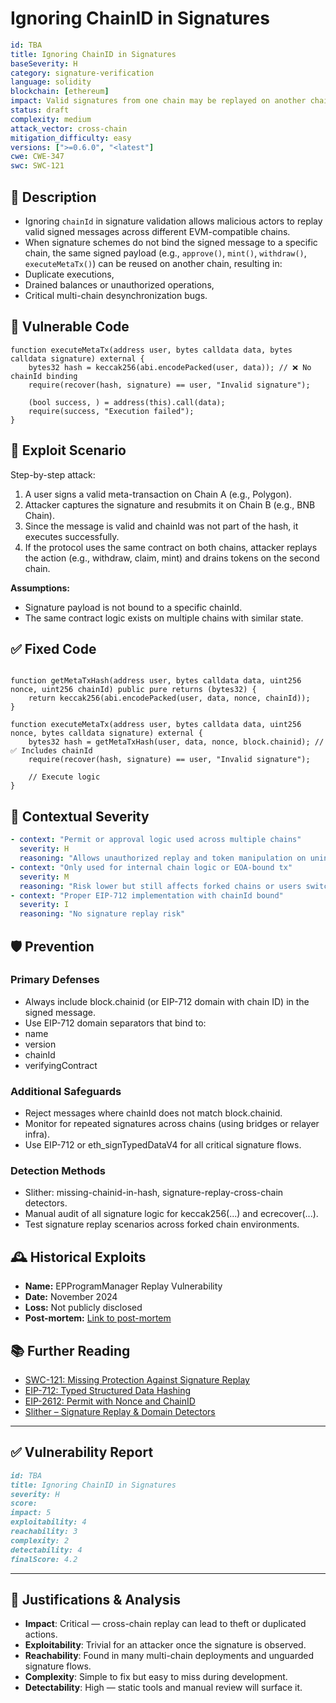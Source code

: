 # Ignoring ChainID in Signatures

```YAML
id: TBA
title: Ignoring ChainID in Signatures 
baseSeverity: H
category: signature-verification
language: solidity
blockchain: [ethereum]
impact: Valid signatures from one chain may be replayed on another chain
status: draft
complexity: medium
attack_vector: cross-chain
mitigation_difficulty: easy
versions: [">=0.6.0", "<latest"]
cwe: CWE-347
swc: SWC-121
```

## 📝 Description

- Ignoring `chainId` in signature validation allows malicious actors to replay valid signed messages across different EVM-compatible chains. 
- When signature schemes do not bind the signed message to a specific chain, the same signed payload (e.g., `approve()`, `mint()`, `withdraw()`, `executeMetaTx()`) can be reused on another chain, resulting in:
- Duplicate executions,
- Drained balances or unauthorized operations,
- Critical multi-chain desynchronization bugs.

## 🚨 Vulnerable Code

```solidity
function executeMetaTx(address user, bytes calldata data, bytes calldata signature) external {
    bytes32 hash = keccak256(abi.encodePacked(user, data)); // ❌ No chainId binding
    require(recover(hash, signature) == user, "Invalid signature");

    (bool success, ) = address(this).call(data);
    require(success, "Execution failed");
}
```

## 🧪 Exploit Scenario

Step-by-step attack:

1. A user signs a valid meta-transaction on Chain A (e.g., Polygon).
2. Attacker captures the signature and resubmits it on Chain B (e.g., BNB Chain).
3. Since the message is valid and chainId was not part of the hash, it executes successfully.
4. If the protocol uses the same contract on both chains, attacker replays the action (e.g., withdraw, claim, mint) and drains tokens on the second chain.

**Assumptions:**

- Signature payload is not bound to a specific chainId.
- The same contract logic exists on multiple chains with similar state.

## ✅ Fixed Code

```solidity

function getMetaTxHash(address user, bytes calldata data, uint256 nonce, uint256 chainId) public pure returns (bytes32) {
    return keccak256(abi.encodePacked(user, data, nonce, chainId));
}

function executeMetaTx(address user, bytes calldata data, uint256 nonce, bytes calldata signature) external {
    bytes32 hash = getMetaTxHash(user, data, nonce, block.chainid); // ✅ Includes chainId
    require(recover(hash, signature) == user, "Invalid signature");

    // Execute logic
}
```

## 🧭 Contextual Severity

```yaml
- context: "Permit or approval logic used across multiple chains"
  severity: H
  reasoning: "Allows unauthorized replay and token manipulation on unintended chains"
- context: "Only used for internal chain logic or EOA-bound tx"
  severity: M
  reasoning: "Risk lower but still affects forked chains or users switching networks"
- context: "Proper EIP-712 implementation with chainId bound"
  severity: I
  reasoning: "No signature replay risk"
```

## 🛡️ Prevention

### Primary Defenses

- Always include block.chainid (or EIP-712 domain with chain ID) in the signed message.
- Use EIP-712 domain separators that bind to:
- name
- version
- chainId
- verifyingContract

### Additional Safeguards

- Reject messages where chainId does not match block.chainid.
- Monitor for repeated signatures across chains (using bridges or relayer infra).
- Use EIP-712 or eth_signTypedDataV4 for all critical signature flows.

### Detection Methods

- Slither: missing-chainid-in-hash, signature-replay-cross-chain detectors.
- Manual audit of all signature logic for keccak256(...) and ecrecover(...).
- Test signature replay scenarios across forked chain environments.

## 🕰️ Historical Exploits

- **Name:** EPProgramManager Replay Vulnerability 
- **Date:** November 2024 
- **Loss:** Not publicly disclosed 
- **Post-mortem:** [Link to post-mortem](https://github.com/sherlock-audit/2024-11-superfluid-locking-contract-judging/issues/6) 

## 📚 Further Reading

- [SWC-121: Missing Protection Against Signature Replay](https://swcregistry.io/docs/SWC-121) 
- [EIP-712: Typed Structured Data Hashing](https://eips.ethereum.org/EIPS/eip-712) 
- [EIP-2612: Permit with Nonce and ChainID](https://eips.ethereum.org/EIPS/eip-2612) 
- [Slither – Signature Replay & Domain Detectors](https://github.com/crytic/slither) 

---

## ✅ Vulnerability Report 

```markdown
id: TBA
title: Ignoring ChainID in Signatures 
severity: H
score:
impact: 5         
exploitability: 4 
reachability: 3   
complexity: 2     
detectability: 4  
finalScore: 4.2
```

---

## 📄 Justifications & Analysis

- **Impact**: Critical — cross-chain replay can lead to theft or duplicated actions.
- **Exploitability**: Trivial for an attacker once the signature is observed.
- **Reachability**: Found in many multi-chain deployments and unguarded signature flows.
- **Complexity**: Simple to fix but easy to miss during development.
- **Detectability**: High — static tools and manual review will surface it.